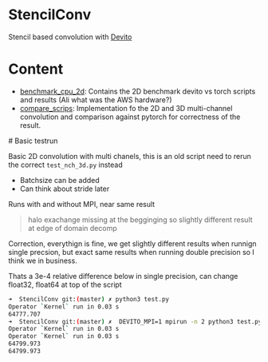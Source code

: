 # StencilConv

Stencil based convolution with [Devito](https://github.com/devitocodes/devito/commits/master)

# Content

- [benchmark_cpu_2d](https://github.com/mloubout/StencilConv/benchmark_cpu_2d): Contains the 2D benchmark devito vs torch scripts and results (Ali what was the AWS hardware?)
- [compare_scrips](https://github.com/mloubout/StencilConv/compare_scrips): Implementation fo the 2D and 3D multi-channel convolution and comparison against pytorch for correctness of the result.


# Basic testrun

Basic 2D convolution with multi chanels, this is an old script need to rerun the correct `test_nch_3d.py` instead

- Batchsize can be added
- Can think about stride later

Runs with and without MPI, near same result
> halo exachange missing at the begginging so slightly different result at edge of domain decomp

Correction, everythign is fine, we get slightly different results when runnign single precsion, but exact same results when running double precision
so I think we in business.

Thats a 3e-4 relative difference below in single precision, can change float32, float64 at top of the script

```bash
➜  StencilConv git:(master) ✗ python3 test.py                                              
Operator `Kernel` run in 0.03 s
64777.707
➜  StencilConv git:(master) ✗  DEVITO_MPI=1 mpirun -n 2 python3 test.py
Operator `Kernel` run in 0.03 s
Operator `Kernel` run in 0.03 s
64799.973
64799.973
```

